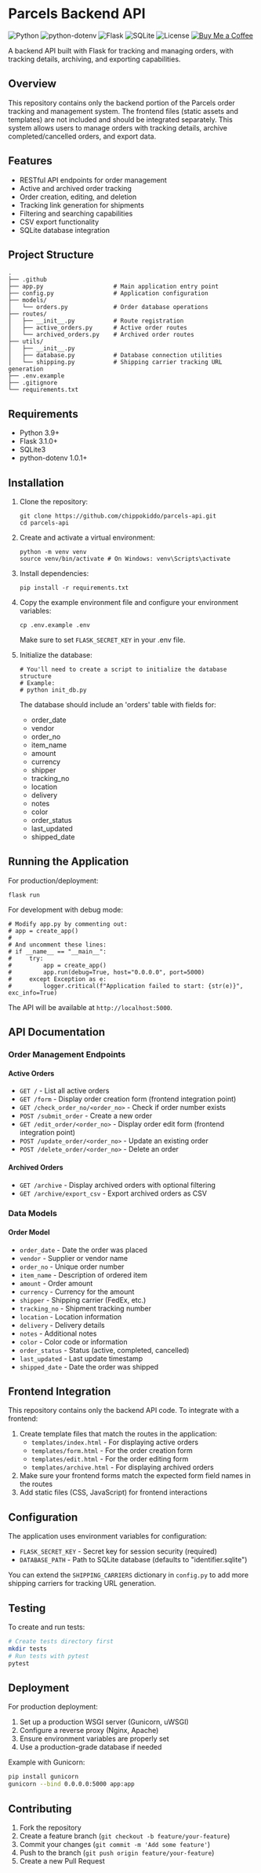 # Parcels Backend API

![Python](https://img.shields.io/badge/Python-3.9%2B-%233776AB?logo=python)
![python-dotenv](https://img.shields.io/badge/python--dotenv-1.0.1%2B-blue?style=flat&logo=python)
![Flask](https://img.shields.io/badge/Flask-3.1.0%2B-black?style=flat&logo=flask)
![SQLite](https://img.shields.io/badge/SQLite3-%23003B57?style=flat&logo=sqlite)
![License](https://img.shields.io/github/license/chippokiddo/parcels-api)
[![Buy Me a Coffee](https://img.shields.io/badge/Buy%20Me%20a%20Coffee-ffdd00?&logo=buy-me-a-coffee&logoColor=0D0C22)](https://buymeacoffee.com/chippo)

A backend API built with Flask for tracking and managing orders, with tracking details, archiving, and exporting capabilities.

## Overview

This repository contains only the backend portion of the Parcels order tracking and management system. The frontend files (static assets and templates) are not included and should be integrated separately. This system allows users to manage orders with tracking details, archive completed/cancelled orders, and export data.

## Features

- RESTful API endpoints for order management
- Active and archived order tracking
- Order creation, editing, and deletion
- Tracking link generation for shipments
- Filtering and searching capabilities
- CSV export functionality
- SQLite database integration

## Project Structure

```
.
├── .github
├── app.py                    # Main application entry point
├── config.py                 # Application configuration
├── models/
│   └── orders.py             # Order database operations
├── routes/
│   ├── __init__.py           # Route registration
│   ├── active_orders.py      # Active order routes
│   └── archived_orders.py    # Archived order routes
├── utils/
│   ├── __init__.py
│   ├── database.py           # Database connection utilities
│   └── shipping.py           # Shipping carrier tracking URL generation
├── .env.example
├── .gitignore
└── requirements.txt
```

## Requirements

- Python 3.9+
- Flask 3.1.0+
- SQLite3
- python-dotenv 1.0.1+

## Installation

1. Clone the repository:

   ```
   git clone https://github.com/chippokiddo/parcels-api.git
   cd parcels-api
   ```

2. Create and activate a virtual environment:

   ```
   python -m venv venv
   source venv/bin/activate	# On Windows: venv\Scripts\activate
   ```

3. Install dependencies:

   ```
   pip install -r requirements.txt
   ```

4. Copy the example environment file and configure your environment variables:

   ```
   cp .env.example .env
   ```

   Make sure to set `FLASK_SECRET_KEY` in your .env file.

5. Initialize the database:

   ```
   # You'll need to create a script to initialize the database structure
   # Example:
   # python init_db.py
   ```

   The database should include an 'orders' table with fields for:

   - order_date
   - vendor
   - order_no
   - item_name
   - amount
   - currency
   - shipper
   - tracking_no
   - location
   - delivery
   - notes
   - color
   - order_status
   - last_updated
   - shipped_date

## Running the Application

For production/deployment:

```
flask run
```

For development with debug mode:

```
# Modify app.py by commenting out:
# app = create_app()
# 
# And uncomment these lines:
# if __name__ == "__main__":
#     try:
#         app = create_app()
#         app.run(debug=True, host="0.0.0.0", port=5000)
#     except Exception as e:
#         logger.critical(f"Application failed to start: {str(e)}", exc_info=True)
```

The API will be available at `http://localhost:5000`.

## API Documentation

### Order Management Endpoints

#### Active Orders

- `GET /` - List all active orders
- `GET /form` - Display order creation form (frontend integration point)
- `GET /check_order_no/<order_no>` - Check if order number exists
- `POST /submit_order` - Create a new order
- `GET /edit_order/<order_no>` - Display order edit form (frontend integration point)
- `POST /update_order/<order_no>` - Update an existing order
- `POST /delete_order/<order_no>` - Delete an order

#### Archived Orders

- `GET /archive` - Display archived orders with optional filtering
- `GET /archive/export_csv` - Export archived orders as CSV

### Data Models

#### Order Model

- `order_date` - Date the order was placed
- `vendor` - Supplier or vendor name
- `order_no` - Unique order number
- `item_name` - Description of ordered item
- `amount` - Order amount
- `currency` - Currency for the amount
- `shipper` - Shipping carrier (FedEx, etc.)
- `tracking_no` - Shipment tracking number
- `location` - Location information
- `delivery` - Delivery details
- `notes` - Additional notes
- `color` - Color code or information
- `order_status` - Status (active, completed, cancelled)
- `last_updated` - Last update timestamp
- `shipped_date` - Date the order was shipped

## Frontend Integration

This repository contains only the backend API code. To integrate with a frontend:

1. Create template files that match the routes in the application:
   - `templates/index.html` - For displaying active orders
   - `templates/form.html` - For the order creation form
   - `templates/edit.html` - For the order editing form
   - `templates/archive.html` - For displaying archived orders
2. Make sure your frontend forms match the expected form field names in the routes
3. Add static files (CSS, JavaScript) for frontend interactions

## Configuration

The application uses environment variables for configuration:

- `FLASK_SECRET_KEY` - Secret key for session security (required)
- `DATABASE_PATH` - Path to SQLite database (defaults to "identifier.sqlite")

You can extend the `SHIPPING_CARRIERS` dictionary in `config.py` to add more shipping carriers for tracking URL generation.

## Testing

To create and run tests:

```bash
# Create tests directory first
mkdir tests
# Run tests with pytest
pytest
```

## Deployment

For production deployment:

1. Set up a production WSGI server (Gunicorn, uWSGI)
2. Configure a reverse proxy (Nginx, Apache)
3. Ensure environment variables are properly set
4. Use a production-grade database if needed

Example with Gunicorn:

```bash
pip install gunicorn
gunicorn --bind 0.0.0.0:5000 app:app
```

## Contributing

1. Fork the repository
2. Create a feature branch (`git checkout -b feature/your-feature`)
3. Commit your changes (`git commit -m 'Add some feature'`)
4. Push to the branch (`git push origin feature/your-feature`)
5. Create a new Pull Request
